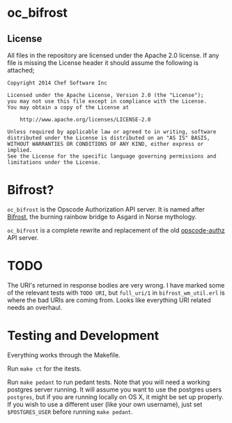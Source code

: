 oc_bifrost
========

## License

All files in the repository are licensed under the Apache 2.0 license. If any
file is missing the License header it should assume the following is attached;

```
Copyright 2014 Chef Software Inc

Licensed under the Apache License, Version 2.0 (the "License");
you may not use this file except in compliance with the License.
You may obtain a copy of the License at

    http://www.apache.org/licenses/LICENSE-2.0

Unless required by applicable law or agreed to in writing, software
distributed under the License is distributed on an "AS IS" BASIS,
WITHOUT WARRANTIES OR CONDITIONS OF ANY KIND, either express or implied.
See the License for the specific language governing permissions and
limitations under the License.
```

Bifrost?
=========

`oc_bifrost` is the Opscode Authorization API server.  It is named
after [Bifrost][], the burning rainbow bridge to Asgard in Norse mythology.

`oc_bifrost` is a complete rewrite and replacement of the old
[opscode-authz][] API server.

[Bifrost]:http://en.wikipedia.org/wiki/Bifrost
[opscode-authz]:https://github.com/opscode/opscode-authz

TODO
====

The URI's returned in response bodies are very wrong. I have marked some of the relevant tests
with `TODO URI`, but `full_uri/1` in `bifrost_wm_util.erl` is where the bad URIs are coming from.
Looks like everything URI related needs an overhaul.

Testing and Development
=======================

Everything works through the Makefile.

Run `make ct` for the itests.

Run `make pedant` to run pedant tests. Note that you will need a working
postgres server running. It will assume you want to use the postgres users
`postgres`, but if you are running locally on OS X, it might be set up properly.
If you wish to use a different user (like your own username), just set `$POSTGRES_USER`
before running `make pedant`.
